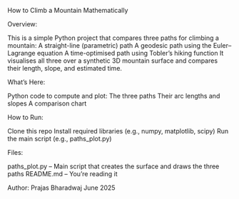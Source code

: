How to Climb a Mountain Mathematically

Overview:

This is a simple Python project that compares three paths for climbing a mountain:
A straight-line (parametric) path
A geodesic path using the Euler–Lagrange equation
A time-optimised path using Tobler’s hiking function
It visualises all three over a synthetic 3D mountain surface and compares their length, slope, and estimated time.

What’s Here:

Python code to compute and plot:
The three paths
Their arc lengths and slopes
A comparison chart

How to Run:

Clone this repo
Install required libraries (e.g., numpy, matplotlib, scipy)
Run the main script (e.g., paths_plot.py)

Files:

paths_plot.py – Main script that creates the surface and draws the three paths
README.md – You’re reading it

Author:
Prajas Bharadwaj
June 2025
